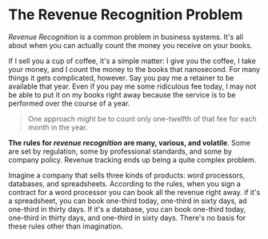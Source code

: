 # The Revenue Recognition Problem

*Revenue Recognition* is a common problem in business systems. It's all about when you can actually count the money you receive on your books.

If I sell you a cup of coffee, it's a simple matter: I give you the coffee, I take your money, and I count the money to the books that nanosecond. For many things it gets complicated, however. Say you pay me a retainer to be available that year. Even if you pay me some ridiculous fee today, I may not be able to put it on my books right away because the service is to be performed over the course of a year.

> One approach might be to count only one-twelfth of that fee for each month in the year.

**The rules for _revenue recognition_ are many, various, and volatile**. Some are set by regulation, some by professional standards, and some by company policy. Revenue tracking ends up being a quite complex problem.

Imagine a company that sells three kinds of products: word processors, databases, and spreadsheets. According to the rules, when you sign a contract for a word processor you can book all the revenue right away. if it's a spreadsheet, you can book one-third today, one-third in sixty days, ad one-third in thirty days. If it's a database, you can book one-third today, one-third in thirty days, and one-third in sixty days. There's no basis for these rules other than imagination.
